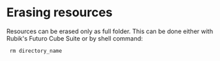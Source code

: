 # Erasing resources

Resources can be erased only as full folder. This can be done either with Rubik's Futuro Cube Suite or by shell command:

` rm directory_name`

